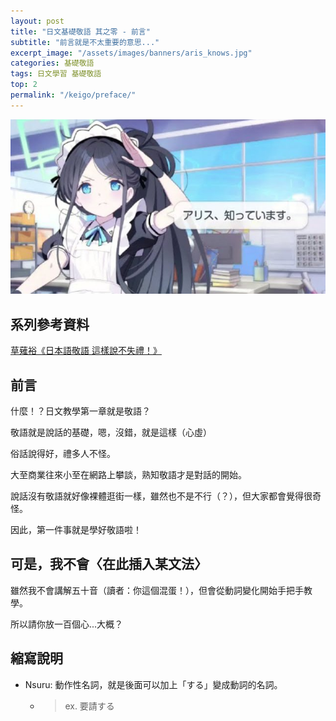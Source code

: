 ```yaml
---
layout: post
title: "日文基礎敬語 其之零 - 前言"
subtitle: "前言就是不太重要的意思..."
excerpt_image: "/assets/images/banners/aris_knows.jpg"
categories: 基礎敬語
tags: 日文學習 基礎敬語
top: 2
permalink: "/keigo/preface/"
---
```


![banner](/assets/images/banners/aris_knows.jpg)

## 系列參考資料

[草薙裕《日本語敬語 這樣說不失禮！》](https://www.books.com.tw/products/0010359995)


## 前言

什麼！？日文教學第一章就是敬語？

敬語就是說話的基礎，嗯，沒錯，就是這樣（心虛）

俗話說得好，禮多人不怪。

大至商業往來小至在網路上攀談，熟知敬語才是對話的開始。

說話沒有敬語就好像裸體逛街一樣，雖然也不是不行（？），但大家都會覺得很奇怪。

因此，第一件事就是學好敬語啦！

## 可是，我不會〈在此插入某文法〉

雖然我不會講解五十音（讀者：你這個混蛋！），但會從動詞變化開始手把手教學。

所以請你放一百個心...大概？

## 縮寫說明
- Nsuru: 動作性名詞，就是後面可以加上「する」變成動詞的名詞。
    - > ex. 要請する




